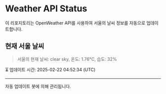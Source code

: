 
# Weather API Status

이 리포지토리는 OpenWeather API를 사용하여 서울의 날씨 정보를 자동으로 업데이트합니다.

## 현재 서울 날씨
> 서울의 현재 날씨: clear sky, 온도: 1.76°C, 습도: 32%

⏳ 업데이트 시간: 2025-02-22 04:52:34 (UTC)

---
자동 업데이트 봇에 의해 관리됩니다.
